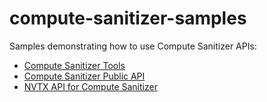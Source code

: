 # compute-sanitizer-samples

Samples demonstrating how to use Compute Sanitizer APIs:
* [Compute Sanitizer Tools](https://docs.nvidia.com/cuda/sanitizer-docs/ComputeSanitizer/index.html)
* [Compute Sanitizer Public API](https://docs.nvidia.com/cuda/sanitizer-docs/SanitizerApiGuide/index.html)
* [NVTX API for Compute Sanitizer](https://docs.nvidia.com/cuda/sanitizer-docs/SanitizerNvtxGuide/index.html)
